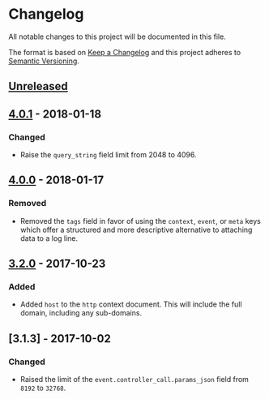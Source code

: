 # Changelog

All notable changes to this project will be documented in this file.

The format is based on [Keep a Changelog](http://keepachangelog.com/en/1.0.0/)
and this project adheres to [Semantic Versioning](http://semver.org/spec/v2.0.0.html).

## [Unreleased]

## [4.0.1] - 2018-01-18

### Changed

  - Raise the `query_string` field limit from 2048 to 4096.

## [4.0.0] - 2018-01-17

### Removed

  - Removed the `tags` field in favor of using the `context`, `event`, or `meta` keys which offer
    a structured and more descriptive alternative to attaching data to a log line.

## [3.2.0] - 2017-10-23

### Added

  - Added `host` to the `http` context document. This will include the full domain, including any sub-domains.

## [3.1.3] - 2017-10-02

### Changed

  - Raised the limit of the `event.controller_call.params_json` field from `8192` to `32768`.

[Unreleased]: https://github.com/timberio/timber-elixir/compare/v4.0.1...HEAD
[4.0.1]: https://github.com/timberio/timber-elixir/compare/v4.0.0...v4.0.1
[4.0.0]: https://github.com/timberio/timber-elixir/compare/v3.2.0...v4.0.0
[3.2.0]: https://github.com/timberio/timber-elixir/compare/v3.1.3...v3.2.0
[3.1.2]: https://github.com/timberio/timber-elixir/compare/v3.1.2...v3.1.3
